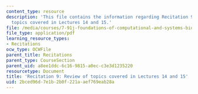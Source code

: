```yaml
---
content_type: resource
description: 'This file contains the information regarding Recitation 9: Review of
  topics covered in Lectures 14 and 15.'
file: /media/courses/7-91j-foundations-of-computational-and-systems-biology-spring-2014/2bced96d7e1b2b0f221aaef769eab28a_MIT7_91JS14_Rec_4-9-14.pdf
file_type: application/pdf
learning_resource_types:
- Recitations
ocw_type: OCWFile
parent_title: Recitations
parent_type: CourseSection
parent_uid: a8ee1ddc-6c16-9815-a0ec-c3e3d1235220
resourcetype: Document
title: 'Recitation 9: Review of topics covered in Lectures 14 and 15'
uid: 2bced96d-7e1b-2b0f-221a-aef769eab28a
---
```


